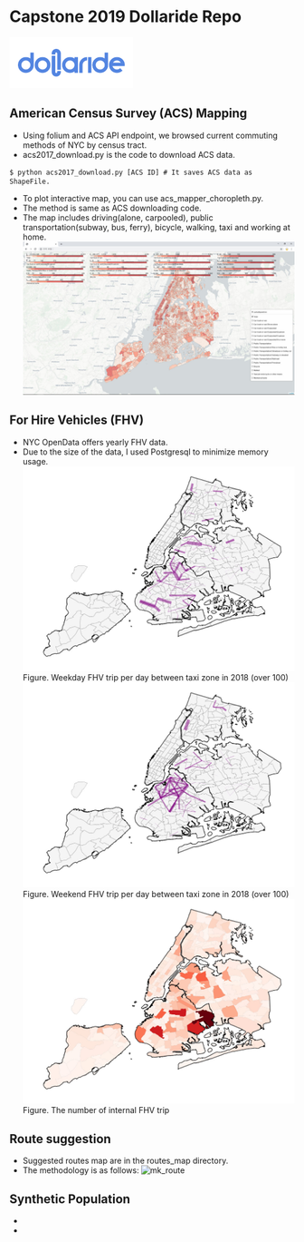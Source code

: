 # Capstone 2019 Dollaride Repo
![dollaride](./imgs/dollaride.png)
## American Census Survey (ACS) Mapping
- Using folium and ACS API endpoint, we browsed current commuting methods of NYC by census tract.
- acs2017_download.py is the code to download ACS data.
```
$ python acs2017_download.py [ACS ID] # It saves ACS data as ShapeFile.
```
- To plot interactive map, you can use acs_mapper_choropleth.py.
- The method is same as ACS downloading code.
- The map includes driving(alone, carpooled), public transportation(subway, bus, ferry), bicycle, walking, taxi and working at home.
![acs](./imgs/0_acs.jpg)

## For Hire Vehicles (FHV)
- NYC OpenData offers yearly FHV data.
- Due to the size of the data, I used Postgresql to minimize memory usage.
![fhv1](./imgs/1_week.jpg)
Figure. Weekday FHV trip per day between taxi zone in 2018 (over 100)
![fhv2](./imgs/2_weekend.jpg)
Figure. Weekend FHV trip per day between taxi zone in 2018 (over 100)
![fhv3](./imgs/3_thematic.jpg)
Figure. The number of internal FHV trip

## Route suggestion
- Suggested routes map are in the routes_map directory.
- The methodology is as follows:
![mk_route](./imgs/mk_route.jpg)

## Synthetic Population
- 
-
